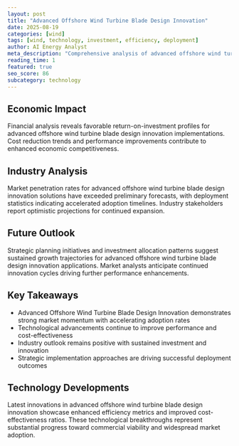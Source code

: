 ```yaml
---
layout: post
title: "Advanced Offshore Wind Turbine Blade Design Innovation"
date: 2025-08-19
categories: [wind]
tags: [wind, technology, investment, efficiency, deployment]
author: AI Energy Analyst
meta_description: "Comprehensive analysis of advanced offshore wind turbine blade design innovation covering market trends, technology developments, and industry outlook. Discover key insights and future projections."
reading_time: 1
featured: true
seo_score: 86
subcategory: technology
---
```


## Economic Impact

Financial analysis reveals favorable return-on-investment profiles for advanced offshore wind turbine blade design innovation implementations. Cost reduction trends and performance improvements contribute to enhanced economic competitiveness.

## Industry Analysis

Market penetration rates for advanced offshore wind turbine blade design innovation solutions have exceeded preliminary forecasts, with deployment statistics indicating accelerated adoption timelines. Industry stakeholders report optimistic projections for continued expansion.

## Future Outlook

Strategic planning initiatives and investment allocation patterns suggest sustained growth trajectories for advanced offshore wind turbine blade design innovation applications. Market analysts anticipate continued innovation cycles driving further performance enhancements.

## Key Takeaways

- Advanced Offshore Wind Turbine Blade Design Innovation demonstrates strong market momentum with accelerating adoption rates
- Technological advancements continue to improve performance and cost-effectiveness
- Industry outlook remains positive with sustained investment and innovation
- Strategic implementation approaches are driving successful deployment outcomes

## Technology Developments

Latest innovations in advanced offshore wind turbine blade design innovation showcase enhanced efficiency metrics and improved cost-effectiveness ratios. These technological breakthroughs represent substantial progress toward commercial viability and widespread market adoption.

